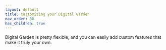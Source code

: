 ```yaml
---
layout: default
title: Customizing your Digital Garden
nav_order: 30
has_children: true
---
```


Digital Garden is pretty flexible, and you can easily add custom features that make it truly your own.
